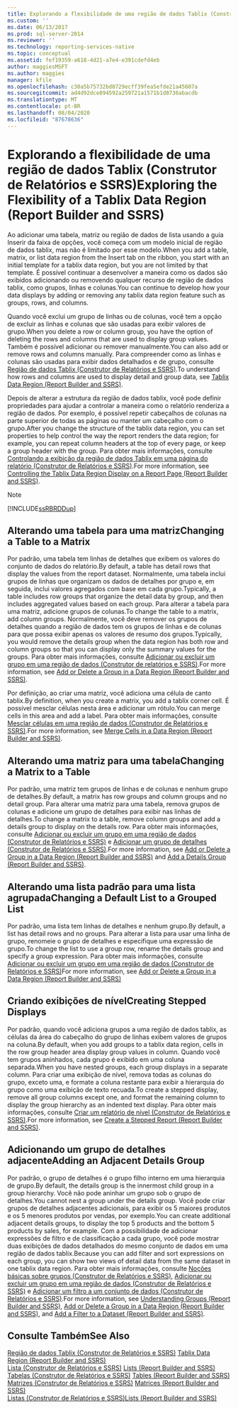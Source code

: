 ```yaml
---
title: Explorando a flexibilidade de uma região de dados Tablix (Construtor de Relatórios e SSRS) | Microsoft Docs
ms.custom: ''
ms.date: 06/13/2017
ms.prod: sql-server-2014
ms.reviewer: ''
ms.technology: reporting-services-native
ms.topic: conceptual
ms.assetid: fef19359-a618-4d21-a7e4-e391cdefd4eb
author: maggiesMSFT
ms.author: maggies
manager: kfile
ms.openlocfilehash: c30a5b75732bd0729ecff39fea5efde21a45607a
ms.sourcegitcommit: ad4d92dce894592a259721a1571b1d8736abacdb
ms.translationtype: MT
ms.contentlocale: pt-BR
ms.lasthandoff: 08/04/2020
ms.locfileid: "87678636"
---
```

# <a name="exploring-the-flexibility-of-a-tablix-data-region-report-builder-and-ssrs"></a><span data-ttu-id="ab234-102">Explorando a flexibilidade de uma região de dados Tablix (Construtor de Relatórios e SSRS)</span><span class="sxs-lookup"><span data-stu-id="ab234-102">Exploring the Flexibility of a Tablix Data Region (Report Builder and SSRS)</span></span>
  <span data-ttu-id="ab234-103">Ao adicionar uma tabela, matriz ou região de dados de lista usando a guia Inserir da faixa de opções, você começa com um modelo inicial de região de dados tablix, mas não é limitado por esse modelo.</span><span class="sxs-lookup"><span data-stu-id="ab234-103">When you add a table, matrix, or list data region from the Insert tab on the ribbon, you start with an initial template for a tablix data region, but you are not limited by that template.</span></span> <span data-ttu-id="ab234-104">É possível continuar a desenvolver a maneira como os dados são exibidos adicionando ou removendo qualquer recurso de região de dados tablix, como grupos, linhas e colunas.</span><span class="sxs-lookup"><span data-stu-id="ab234-104">You can continue to develop how your data displays by adding or removing any tablix data region feature such as  groups, rows, and columns.</span></span>  
  
 <span data-ttu-id="ab234-105">Quando você exclui um grupo de linhas ou de colunas, você tem a opção de excluir as linhas e colunas que são usadas para exibir valores de grupo.</span><span class="sxs-lookup"><span data-stu-id="ab234-105">When you delete a row or column group, you have the option of deleting the rows and columns that are used to display group values.</span></span> <span data-ttu-id="ab234-106">Também é possível adicionar ou remover manualmente.</span><span class="sxs-lookup"><span data-stu-id="ab234-106">You can also add or remove rows and columns manually.</span></span> <span data-ttu-id="ab234-107">Para compreender como as linhas e colunas são usadas para exibir dados detalhados e de grupo, consulte [Região de dados Tablix &#40;Construtor de Relatórios e SSRS&#41;](../tablix-data-region-report-builder-and-ssrs.md).</span><span class="sxs-lookup"><span data-stu-id="ab234-107">To understand how rows and columns are used to display detail and group data, see [Tablix Data Region &#40;Report Builder and SSRS&#41;](../tablix-data-region-report-builder-and-ssrs.md).</span></span>  
  
 <span data-ttu-id="ab234-108">Depois de alterar a estrutura da região de dados tablix, você pode definir propriedades para ajudar a controlar a maneira como o relatório renderiza a região de dados. Por exemplo, é possível repetir cabeçalhos de colunas na parte superior de todas as páginas ou manter um cabeçalho com o grupo.</span><span class="sxs-lookup"><span data-stu-id="ab234-108">After you change the structure of the tablix data region, you can set properties to help control the way the report renders the data region; for example, you can repeat column headers at the top of every page, or keep a group header with the group.</span></span> <span data-ttu-id="ab234-109">Para obter mais informações, consulte [Controlando a exibição da região de dados Tablix em uma página do relatório &#40;Construtor de Relatórios e SSRS&#41;](controlling-the-tablix-data-region-display-on-a-report-page.md).</span><span class="sxs-lookup"><span data-stu-id="ab234-109">For more information, see [Controlling the Tablix Data Region Display on a Report Page &#40;Report Builder and SSRS&#41;](controlling-the-tablix-data-region-display-on-a-report-page.md).</span></span>  
  
> [!NOTE]  
>  [!INCLUDE[ssRBRDDup](../../includes/ssrbrddup-md.md)]  
  
## <a name="changing-a-table-to-a-matrix"></a><span data-ttu-id="ab234-110">Alterando uma tabela para uma matriz</span><span class="sxs-lookup"><span data-stu-id="ab234-110">Changing a Table to a Matrix</span></span>  
 <span data-ttu-id="ab234-111">Por padrão, uma tabela tem linhas de detalhes que exibem os valores do conjunto de dados do relatório.</span><span class="sxs-lookup"><span data-stu-id="ab234-111">By default, a table has detail rows that display the values from the report dataset.</span></span> <span data-ttu-id="ab234-112">Normalmente, uma tabela inclui grupos de linhas que organizam os dados de detalhes por grupo e, em seguida, inclui valores agregados com base em cada grupo.</span><span class="sxs-lookup"><span data-stu-id="ab234-112">Typically, a table includes row groups that organize the detail data by group, and then includes aggregated values based on each group.</span></span> <span data-ttu-id="ab234-113">Para alterar a tabela para uma matriz, adicione grupos de colunas.</span><span class="sxs-lookup"><span data-stu-id="ab234-113">To change the table to a matrix, add column groups.</span></span> <span data-ttu-id="ab234-114">Normalmente, você deve remover os grupos de detalhes quando a região de dados tem os grupos de linhas e de colunas para que possa exibir apenas os valores de resumo dos grupos.</span><span class="sxs-lookup"><span data-stu-id="ab234-114">Typically, you would remove the details group when the data region has both row and column groups so that you can display only the summary values for the groups.</span></span> <span data-ttu-id="ab234-115">Para obter mais informações, consulte [Adicionar ou excluir um grupo em uma região de dados &#40;Construtor de relatórios e SSRS&#41;](add-or-delete-a-group-in-a-data-region-report-builder-and-ssrs.md).</span><span class="sxs-lookup"><span data-stu-id="ab234-115">For more information, see [Add or Delete a Group in a Data Region &#40;Report Builder and SSRS&#41;](add-or-delete-a-group-in-a-data-region-report-builder-and-ssrs.md).</span></span>  
  
 <span data-ttu-id="ab234-116">Por definição, ao criar uma matriz, você adiciona uma célula de canto tablix.</span><span class="sxs-lookup"><span data-stu-id="ab234-116">By definition, when you create a matrix, you add a tablix corner cell.</span></span> <span data-ttu-id="ab234-117">É possível mesclar células nesta área e adicionar um rótulo.</span><span class="sxs-lookup"><span data-stu-id="ab234-117">You can merge cells in this area and add a label.</span></span> <span data-ttu-id="ab234-118">Para obter mais informações, consulte [Mesclar células em uma região de dados &#40;Construtor de Relatórios e SSRS&#41;](merge-cells-in-a-data-region-report-builder-and-ssrs.md).</span><span class="sxs-lookup"><span data-stu-id="ab234-118">For more information, see [Merge Cells in a Data Region &#40;Report Builder and SSRS&#41;](merge-cells-in-a-data-region-report-builder-and-ssrs.md).</span></span>  
  
## <a name="changing-a-matrix-to-a-table"></a><span data-ttu-id="ab234-119">Alterando uma matriz para uma tabela</span><span class="sxs-lookup"><span data-stu-id="ab234-119">Changing a Matrix to a Table</span></span>  
 <span data-ttu-id="ab234-120">Por padrão, uma matriz tem grupos de linhas e de colunas e nenhum grupo de detalhes.</span><span class="sxs-lookup"><span data-stu-id="ab234-120">By default, a matrix has row groups and column groups and no detail group.</span></span> <span data-ttu-id="ab234-121">Para alterar uma matriz para uma tabela, remova grupos de colunas e adicione um grupo de detalhes para exibir nas linhas de detalhes.</span><span class="sxs-lookup"><span data-stu-id="ab234-121">To change a matrix to a table, remove column groups and add a details group to display on the details row.</span></span> <span data-ttu-id="ab234-122">Para obter mais informações, consulte [Adicionar ou excluir um grupo em uma região de dados &#40;Construtor de Relatórios e SSRS&#41;](add-or-delete-a-group-in-a-data-region-report-builder-and-ssrs.md) e [Adicionar um grupo de detalhes &#40;Construtor de Relatórios e SSRS&#41;](add-a-details-group-report-builder-and-ssrs.md).</span><span class="sxs-lookup"><span data-stu-id="ab234-122">For more information, see [Add or Delete a Group in a Data Region &#40;Report Builder and SSRS&#41;](add-or-delete-a-group-in-a-data-region-report-builder-and-ssrs.md) and [Add a Details Group &#40;Report Builder and SSRS&#41;](add-a-details-group-report-builder-and-ssrs.md).</span></span>  
  
## <a name="changing-a-default-list-to-a-grouped-list"></a><span data-ttu-id="ab234-123">Alterando uma lista padrão para uma lista agrupada</span><span class="sxs-lookup"><span data-stu-id="ab234-123">Changing a Default List to a Grouped List</span></span>  
 <span data-ttu-id="ab234-124">Por padrão, uma lista tem linhas de detalhes e nenhum grupo.</span><span class="sxs-lookup"><span data-stu-id="ab234-124">By default, a list has detail rows and no groups.</span></span> <span data-ttu-id="ab234-125">Para alterar a lista para usar uma linha de grupo, renomeie o grupo de detalhes e especifique uma expressão de grupo.</span><span class="sxs-lookup"><span data-stu-id="ab234-125">To change the list to use a group row, rename the details group and specify a group expression.</span></span> <span data-ttu-id="ab234-126">Para obter mais informações, consulte [Adicionar ou excluir um grupo em uma região de dados &#40;Construtor de Relatórios e SSRS&#41;](add-or-delete-a-group-in-a-data-region-report-builder-and-ssrs.md)</span><span class="sxs-lookup"><span data-stu-id="ab234-126">For more information, see [Add or Delete a Group in a Data Region &#40;Report Builder and SSRS&#41;](add-or-delete-a-group-in-a-data-region-report-builder-and-ssrs.md)</span></span>  
  
## <a name="creating-stepped-displays"></a><span data-ttu-id="ab234-127">Criando exibições de nível</span><span class="sxs-lookup"><span data-stu-id="ab234-127">Creating Stepped Displays</span></span>  
 <span data-ttu-id="ab234-128">Por padrão, quando você adiciona grupos a uma região de dados tablix, as células da área do cabeçalho do grupo de linhas exibem valores de grupos na coluna.</span><span class="sxs-lookup"><span data-stu-id="ab234-128">By default, when you add groups to a tablix data region, cells in the row group header area display group values in column.</span></span> <span data-ttu-id="ab234-129">Quando você tem grupos aninhados, cada grupo é exibido em uma coluna separada.</span><span class="sxs-lookup"><span data-stu-id="ab234-129">When you have nested groups, each group displays in a separate column.</span></span> <span data-ttu-id="ab234-130">Para criar uma exibição de nível, remova todas as colunas do grupo, exceto uma, e formate a coluna restante para exibir a hierarquia do grupo como uma exibição de texto recuada.</span><span class="sxs-lookup"><span data-stu-id="ab234-130">To create a stepped display, remove all group columns except one, and format the remaining column to display the group hierarchy as an indented text display.</span></span> <span data-ttu-id="ab234-131">Para obter mais informações, consulte [Criar um relatório de nível &#40;Construtor de Relatórios e SSRS&#41;](create-a-stepped-report-report-builder-and-ssrs.md).</span><span class="sxs-lookup"><span data-stu-id="ab234-131">For more information, see [Create a Stepped Report &#40;Report Builder and SSRS&#41;](create-a-stepped-report-report-builder-and-ssrs.md).</span></span>  
  
## <a name="adding-an-adjacent-details-group"></a><span data-ttu-id="ab234-132">Adicionando um grupo de detalhes adjacente</span><span class="sxs-lookup"><span data-stu-id="ab234-132">Adding an Adjacent Details Group</span></span>  
 <span data-ttu-id="ab234-133">Por padrão, o grupo de detalhes é o grupo filho interno em uma hierarquia de grupo.</span><span class="sxs-lookup"><span data-stu-id="ab234-133">By default, the details group is the innermost child group in a group hierarchy.</span></span> <span data-ttu-id="ab234-134">Você não pode aninhar um grupo sob o grupo de detalhes.</span><span class="sxs-lookup"><span data-stu-id="ab234-134">You cannot nest a group under the details group.</span></span> <span data-ttu-id="ab234-135">Você pode criar grupos de detalhes adjacentes adicionais, para exibir os 5 maiores produtos e os 5 menores produtos por vendas, por exemplo.</span><span class="sxs-lookup"><span data-stu-id="ab234-135">You can create additional adjacent details groups, to display the top 5 products and the bottom 5 products by sales, for example.</span></span> <span data-ttu-id="ab234-136">Com a possibilidade de adicionar expressões de filtro e de classificação a cada grupo, você pode mostrar duas exibições de dados detalhados do mesmo conjunto de dados em uma região de dados tablix.</span><span class="sxs-lookup"><span data-stu-id="ab234-136">Because you can add filter and sort expressions on each group, you can show two views of detail data from the same dataset in one tablix data region.</span></span> <span data-ttu-id="ab234-137">Para obter mais informações, consulte [Noções básicas sobre grupos &#40;Construtor de Relatórios e SSRS&#41;](understanding-groups-report-builder-and-ssrs.md), [Adicionar ou excluir um grupo em uma região de dados &#40;Construtor de Relatórios e SSRS&#41;](add-or-delete-a-group-in-a-data-region-report-builder-and-ssrs.md) e [Adicionar um filtro a um conjunto de dados &#40;Construtor de Relatórios e SSRS&#41;](../report-data/add-a-filter-to-a-dataset-report-builder-and-ssrs.md).</span><span class="sxs-lookup"><span data-stu-id="ab234-137">For more information, see [Understanding Groups &#40;Report Builder and SSRS&#41;](understanding-groups-report-builder-and-ssrs.md), [Add or Delete a Group in a Data Region &#40;Report Builder and SSRS&#41;](add-or-delete-a-group-in-a-data-region-report-builder-and-ssrs.md), and [Add a Filter to a Dataset &#40;Report Builder and SSRS&#41;](../report-data/add-a-filter-to-a-dataset-report-builder-and-ssrs.md).</span></span>  
  
## <a name="see-also"></a><span data-ttu-id="ab234-138">Consulte Também</span><span class="sxs-lookup"><span data-stu-id="ab234-138">See Also</span></span>  
 <span data-ttu-id="ab234-139">[Região de dados Tablix &#40;Construtor de Relatórios e SSRS&#41;](../tablix-data-region-report-builder-and-ssrs.md) </span><span class="sxs-lookup"><span data-stu-id="ab234-139">[Tablix Data Region &#40;Report Builder and SSRS&#41;](../tablix-data-region-report-builder-and-ssrs.md) </span></span>  
 <span data-ttu-id="ab234-140">[Lista &#40;Construtor de Relatórios e SSRS&#41;](tables-matrices-and-lists-report-builder-and-ssrs.md) </span><span class="sxs-lookup"><span data-stu-id="ab234-140">[Lists &#40;Report Builder and SSRS&#41;](tables-matrices-and-lists-report-builder-and-ssrs.md) </span></span>  
 <span data-ttu-id="ab234-141">[Tabelas &#40;Construtor de Relatórios e SSRS&#41;](tables-report-builder-and-ssrs.md) </span><span class="sxs-lookup"><span data-stu-id="ab234-141">[Tables &#40;Report Builder  and SSRS&#41;](tables-report-builder-and-ssrs.md) </span></span>  
 <span data-ttu-id="ab234-142">[Matrizes &#40;Construtor de Relatórios e SSRS&#41;](create-a-matrix-report-builder-and-ssrs.md) </span><span class="sxs-lookup"><span data-stu-id="ab234-142">[Matrices &#40;Report Builder and SSRS&#41;](create-a-matrix-report-builder-and-ssrs.md) </span></span>  
 [<span data-ttu-id="ab234-143">Listas &#40;Construtor de Relatórios e SSRS&#41;</span><span class="sxs-lookup"><span data-stu-id="ab234-143">Lists &#40;Report Builder and SSRS&#41;</span></span>](create-invoices-and-forms-with-lists-report-builder-and-ssrs.md)  
  
  
